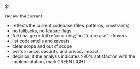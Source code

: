 <plan>
$1
</plan>

review the current <plan />

- reflects the current codebase (files, patterns, constraints)
- no fallbacks, no feature flags
- full change or full refactor only; no “future use” leftovers
- list code smells and caveats
- clear scope and out of scope
- performance, security, and privacy impact
- decision: if the analysis indicates >90% satisfaction with the implementation, mark GREEN LIGHT


